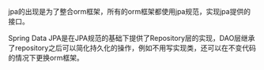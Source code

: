 jpa的出现是为了整合orm框架，所有的orm框架都使用jpa规范，实现jpa提供的接口。

Spring Data JPA是在JPA规范的基础下提供了Repository层的实现，DAO层继承了repository之后可以简化持久化的操作，例如不用写实现类，还可以在不变代码的情况下更换orm框架。